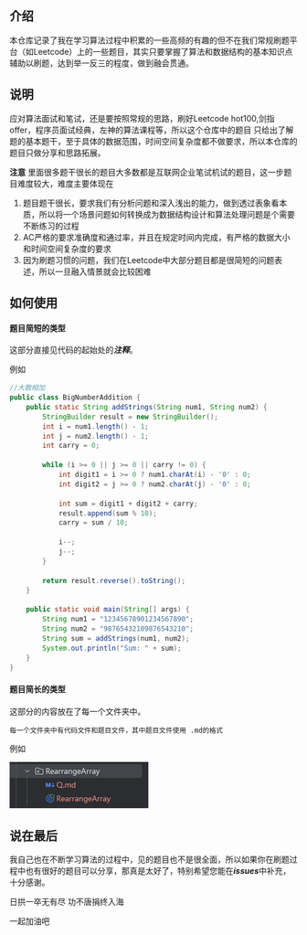 ## 介绍

本仓库记录了我在学习算法过程中积累的一些高频的有趣的但不在我们常规刷题平台（如Leetcode）上的一些题目，其实只要掌握了算法和数据结构的基本知识点
辅助以刷题，达到举一反三的程度，做到融会贯通。


## 说明

应对算法面试和笔试，还是要按照常规的思路，刷好Leetcode hot100,剑指offer，程序员面试经典，左神的算法课程等，所以这个仓库中的题目
只给出了解题的基本题干，至于具体的数据范围，时间空间复杂度都不做要求，所以本仓库的题目只做分享和思路拓展。

**注意** 里面很多题干很长的题目大多数都是互联网企业笔试机试的题目，这一步题目难度较大，难度主要体现在

1. 题目题干很长，要求我们有分析问题和深入浅出的能力，做到透过表象看本质，所以将一个场景问题如何转换成为数据结构设计和算法处理问题是个需要不断练习的过程
2. AC严格的要求准确度和通过率，并且在规定时间内完成，有严格的数据大小和时间空间复杂度的要求
3. 因为刷题习惯的问题，我们在Leetcode中大部分题目都是很简短的问题表述，所以一旦融入情景就会比较困难


## 如何使用


#### 题目简短的类型 

这部分直接见代码的起始处的***注释***。

例如

```java
//大数相加    
public class BigNumberAddition {
    public static String addStrings(String num1, String num2) {
        StringBuilder result = new StringBuilder();
        int i = num1.length() - 1;
        int j = num2.length() - 1;
        int carry = 0;

        while (i >= 0 || j >= 0 || carry != 0) {
            int digit1 = i >= 0 ? num1.charAt(i) - '0' : 0;
            int digit2 = j >= 0 ? num2.charAt(j) - '0' : 0;

            int sum = digit1 + digit2 + carry;
            result.append(sum % 10);
            carry = sum / 10;

            i--;
            j--;
        }

        return result.reverse().toString();
    }

    public static void main(String[] args) {
        String num1 = "12345678901234567890";
        String num2 = "98765432109876543210";
        String sum = addStrings(num1, num2);
        System.out.println("Sum: " + sum);
    }
}    
```


#### 题目简长的类型

这部分的内容放在了每一个文件夹中。

```text
每一个文件夹中有代码文件和题目文件，其中题目文件使用 .md的格式
```

例如

![img.png](img.png)


## 说在最后

我自己也在不断学习算法的过程中，见的题目也不是很全面，所以如果你在刷题过程中也有很好的题目可以分享，那真是太好了，特别希望您能在***issues***中补充，十分感谢。

日拱一卒无有尽 功不唐捐终入海

一起加油吧




